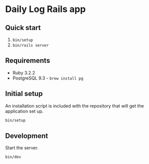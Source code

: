 # Daily Log Rails app

## Quick start

1. `bin/setup`
1. `bin/rails server`

## Requirements

* Ruby 3.2.2
* PostgreSQL 9.3 - `brew install pg`

## Initial setup

An installation script is included with the repository that will get the application set up.

```bash
bin/setup
```

## Development

Start the server.

```bash
bin/dev
```
